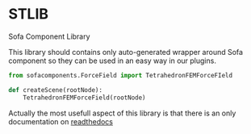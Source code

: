 # STLIB
Sofa Component Library

This library should contains only auto-generated wrapper around Sofa component so they can be used 
in an easy way in our plugins. 


```python
from sofacomponents.ForceField import TetrahedronFEMForceFIeld

def createScene(rootNode):
    TetrahedronFEMForceField(rootNode)
```

Actually the most usefull aspect of this library is that there is an only documentation on [readthedocs](http://sofacomponents.readthedocs.io/en/latest/index.html)

